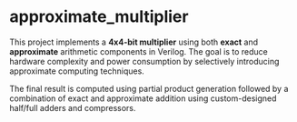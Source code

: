 # approximate_multiplier
This project implements a **4x4-bit multiplier** using both **exact** and **approximate** arithmetic components in Verilog. The goal is to reduce hardware complexity and power consumption by selectively introducing approximate computing techniques.

The final result is computed using partial product generation followed by a combination of exact and approximate addition using custom-designed half/full adders and compressors.


